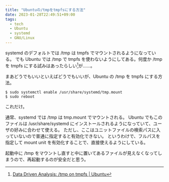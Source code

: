 ```yaml
---
title: "Ubuntuの/tmpをtmpfsにする方法"
date: 2023-01-28T22:49:51+09:00
tags:
  - tech
  - Ubuntu
  - systemd
  - GNU/Linux
---
```


systemd のデフォルトでは /tmp は tmpfs でマウントされるようになっている。
でも Ubuntu では /tmp で tmpfs を使わないようにしてある。何度か /tmp を tmpfs にする試みはあったらしい[^1]が……。

まあどうでもいいといえばどうでもいいが、Ubuntu の /tmp を tmpfs にする方法。

```shell
$ sudo systemctl enable /usr/share/systemd/tmp.mount
$ sudo reboot
```

これだけ。

通常、systemd では /tmp は tmp\.mount でマウントされる。
Ubuntu でもこのファイルは /usr/share/systemd にインストールされるようになっていて、ユーザの好みに合わせて使える。
ただし、ここはユニットファイルの検索パスに入っていないので普通に指定すると有効化できない。
というわけで、フルパスを指定して mount unit を有効化することで、直接使えるようにしている。

起動中に /tmp をマウントし直すと中に置いてあるファイルが見えなくなってしまうので、再起動するのが安全だと思う。

[^1]: [Data Driven Analysis: /tmp on tmpfs | Ubuntu](https://ubuntu.com/blog/data-driven-analysis-tmp-on-tmpfs)
